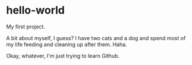 # hello-world
My first project.

A bit about myself, I guess? I have two cats and a dog and spend most of my life feeding and cleaning up after them. Haha.

Okay, whatever, I'm just trying to learn Github.
